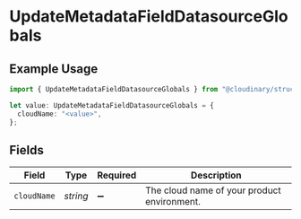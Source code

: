 # UpdateMetadataFieldDatasourceGlobals

## Example Usage

```typescript
import { UpdateMetadataFieldDatasourceGlobals } from "@cloudinary/structured-metadata/models/operations";

let value: UpdateMetadataFieldDatasourceGlobals = {
  cloudName: "<value>",
};
```

## Fields

| Field                                       | Type                                        | Required                                    | Description                                 |
| ------------------------------------------- | ------------------------------------------- | ------------------------------------------- | ------------------------------------------- |
| `cloudName`                                 | *string*                                    | :heavy_minus_sign:                          | The cloud name of your product environment. |